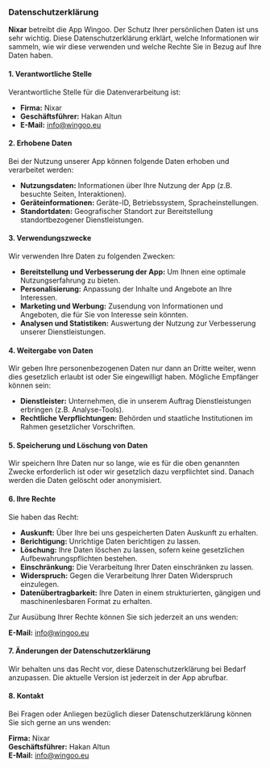 
### Datenschutzerklärung

**Nixar** betreibt die App Wingoo. Der Schutz Ihrer persönlichen Daten ist uns sehr wichtig. Diese Datenschutzerklärung erklärt, welche Informationen wir sammeln, wie wir diese verwenden und welche Rechte Sie in Bezug auf Ihre Daten haben.

#### 1. Verantwortliche Stelle
Verantwortliche Stelle für die Datenverarbeitung ist:
- **Firma:** Nixar
- **Geschäftsführer:** Hakan Altun
- **E-Mail:** info@wingoo.eu

#### 2. Erhobene Daten
Bei der Nutzung unserer App können folgende Daten erhoben und verarbeitet werden:
- **Nutzungsdaten:** Informationen über Ihre Nutzung der App (z.B. besuchte Seiten, Interaktionen).
- **Geräteinformationen:** Geräte-ID, Betriebssystem, Spracheinstellungen.
- **Standortdaten:** Geografischer Standort zur Bereitstellung standortbezogener Dienstleistungen.

#### 3. Verwendungszwecke
Wir verwenden Ihre Daten zu folgenden Zwecken:
- **Bereitstellung und Verbesserung der App:** Um Ihnen eine optimale Nutzungserfahrung zu bieten.
- **Personalisierung:** Anpassung der Inhalte und Angebote an Ihre Interessen.
- **Marketing und Werbung:** Zusendung von Informationen und Angeboten, die für Sie von Interesse sein könnten.
- **Analysen und Statistiken:** Auswertung der Nutzung zur Verbesserung unserer Dienstleistungen.

#### 4. Weitergabe von Daten
Wir geben Ihre personenbezogenen Daten nur dann an Dritte weiter, wenn dies gesetzlich erlaubt ist oder Sie eingewilligt haben. Mögliche Empfänger können sein:
- **Dienstleister:** Unternehmen, die in unserem Auftrag Dienstleistungen erbringen (z.B. Analyse-Tools).
- **Rechtliche Verpflichtungen:** Behörden und staatliche Institutionen im Rahmen gesetzlicher Vorschriften.

#### 5. Speicherung und Löschung von Daten
Wir speichern Ihre Daten nur so lange, wie es für die oben genannten Zwecke erforderlich ist oder wir gesetzlich dazu verpflichtet sind. Danach werden die Daten gelöscht oder anonymisiert.

#### 6. Ihre Rechte
Sie haben das Recht:
- **Auskunft:** Über Ihre bei uns gespeicherten Daten Auskunft zu erhalten.
- **Berichtigung:** Unrichtige Daten berichtigen zu lassen.
- **Löschung:** Ihre Daten löschen zu lassen, sofern keine gesetzlichen Aufbewahrungspflichten bestehen.
- **Einschränkung:** Die Verarbeitung Ihrer Daten einschränken zu lassen.
- **Widerspruch:** Gegen die Verarbeitung Ihrer Daten Widerspruch einzulegen.
- **Datenübertragbarkeit:** Ihre Daten in einem strukturierten, gängigen und maschinenlesbaren Format zu erhalten.

Zur Ausübung Ihrer Rechte können Sie sich jederzeit an uns wenden:

**E-Mail:** info@wingoo.eu

#### 7. Änderungen der Datenschutzerklärung
Wir behalten uns das Recht vor, diese Datenschutzerklärung bei Bedarf anzupassen. Die aktuelle Version ist jederzeit in der App abrufbar.

#### 8. Kontakt
Bei Fragen oder Anliegen bezüglich dieser Datenschutzerklärung können Sie sich gerne an uns wenden:

**Firma:** Nixar  
**Geschäftsführer:** Hakan Altun  
**E-Mail:** info@wingoo.eu  

